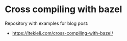 # Cross compiling with bazel

Repository with examples for blog post:
- https://ltekieli.com/cross-compiling-with-bazel/

